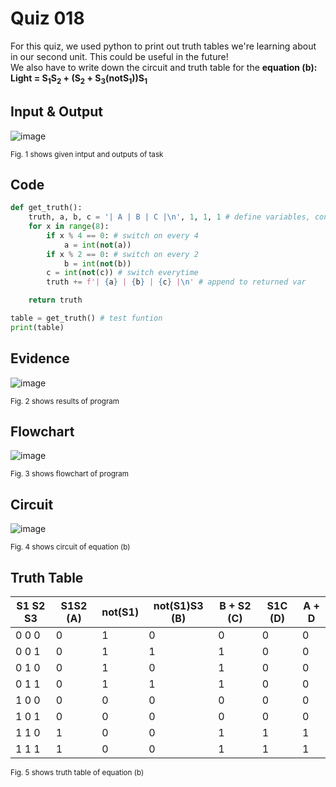 # Quiz 018
For this quiz, we used python to print out truth tables we're learning about in our second unit. This could be useful in the future! <br>
We also have to write down the circuit and truth table for the **equation (b): Light = S<sub>1</sub>S<sub>2</sub> + (S<sub>2</sub> + S<sub>3</sub>(notS<sub>1</sub>))S<sub>1</sub>**
## Input & Output
![image](https://github.com/Amine-Itani/Unit-1/assets/123438294/6609673b-5fc3-47ae-8556-500e09c6478b)

<sub>Fig. 1 shows given intput and outputs of task
## Code

```py
def get_truth():
    truth, a, b, c = '| A | B | C |\n', 1, 1, 1 # define variables, consolidated to one line, starts at 1 for indexing
    for x in range(8):
        if x % 4 == 0: # switch on every 4
            a = int(not(a))
        if x % 2 == 0: # switch on every 2
            b = int(not(b))
        c = int(not(c)) # switch everytime
        truth += f'| {a} | {b} | {c} |\n' # append to returned var

    return truth

table = get_truth() # test funtion
print(table)


```

## Evidence
![image](https://github.com/Amine-Itani/Unit-1/assets/123438294/56f5588a-424f-4de2-a70b-7dc7941ca8ad)

<sub>Fig. 2 shows results of program

## Flowchart
![image](https://github.com/Amine-Itani/Unit-1/assets/123438294/c7f19b2a-af93-4823-ab22-b3d5a9e3a777)

<sub>Fig. 3 shows flowchart of program

## Circuit
![image](https://github.com/Amine-Itani/Unit-1/assets/123438294/b0d52543-bdda-450c-85ba-d1d6fbf5d8c6)

<sub>Fig. 4 shows circuit of equation (b)

## Truth Table
| S1 S2 S3 | S1S2 (A) | not(S1) | not(S1)S3 (B) | B + S2 (C) | S1C (D) | A + D |
|----------|----------|---------|---------------|------------|---------|-------|
| 0  0  0  |     0    |    1    |       0       |      0     |    0    |   0   |
| 0  0  1  |     0    |    1    |       1       |      1     |    0    |   0   |
| 0  1  0  |     0    |    1    |       0       |      1     |    0    |   0   |
| 0  1  1  |     0    |    1    |       1       |      1     |    0    |   0   |
| 1  0  0  |     0    |    0    |       0       |      0     |    0    |   0   |
| 1  0  1  |     0    |    0    |       0       |      0     |    0    |   0   |
| 1  1  0  |     1    |    0    |       0       |      1     |    1    |   1   |
| 1  1  1  |     1    |    0    |       0       |      1     |    1    |   1   |

<sub>Fig. 5 shows truth table of equation (b)
